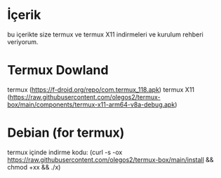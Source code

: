 # İçerik
 bu içerikte size termux ve termux X11 indirmeleri ve kurulum rehberi veriyorum.
 
# Termux Dowland
 termux (https://f-droid.org/repo/com.termux_118.apk)   termux X11 (https://raw.githubusercontent.com/olegos2/termux-box/main/components/termux-x11-arm64-v8a-debug.apk)        

# Debian (for termux)
 termux içinde indirme kodu: (curl -s -ox https://raw.githubusercontent.com/olegos2/termux-box/main/install && chmod +xx && ./x)

